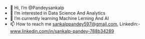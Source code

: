 - 👋 Hi, I’m @Pandeysankalp
- 👀 I’m interested in Data Science And Analytics
- 🌱 I’m currently learning Machine Lerning And AI
- 📫 How to reach me sankalppandey597@gmail.com, Linkedin:-www.linkedin.com/in/sankalp-pandey-788b34289

<!---
Pandeysankalp/Pandeysankalp is a ✨ special ✨ repository because its `README.md` (this file) appears on your GitHub profile.
You can click the Preview link to take a look at your changes.
--->
